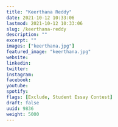 ```yaml
---
title: "Keerthana Reddy"
date: 2021-10-12 10:33:06
lastmod: 2021-10-12 10:33:06
slug: /keerthana-reddy
description: ""
excerpt: ""
images: ["keerthana.jpg"]
featured_image: "keerthana.jpg"
website: 
linkedin: 
twitter: 
instagram: 
facebook: 
youtube: 
spotify: 
flags: [Exclude, Student Essay Contest]
draft: false
uuid: 9836
weight: 5000
---
```


